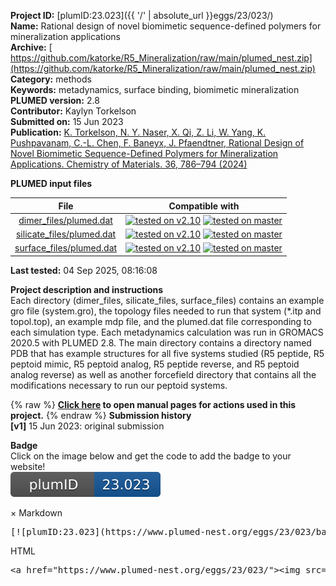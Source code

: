 **Project ID:** [plumID:23.023]({{ '/' | absolute_url }}eggs/23/023/)  
**Name:**  Rational design of novel biomimetic sequence-defined polymers for mineralization applications  
**Archive:** [ https://github.com/katorke/R5_Mineralization/raw/main/plumed_nest.zip](https://github.com/katorke/R5_Mineralization/raw/main/plumed_nest.zip)  
**Category:**  methods  
**Keywords:**  metadynamics, surface binding, biomimetic mineralization  
**PLUMED version:**  2.8  
**Contributor:**  Kaylyn Torkelson  
**Submitted on:** 15 Jun 2023  
**Publication:** [K. Torkelson, N. Y. Naser, X. Qi, Z. Li, W. Yang, K. Pushpavanam, C.-L. Chen, F. Baneyx, J. Pfaendtner, Rational Design of Novel Biomimetic Sequence-Defined Polymers for Mineralization Applications. Chemistry of Materials. 36, 786–794 (2024)](http://dx.doi.org/10.1021/acs.chemmater.3c02216)  
  
**PLUMED input files**  
  
| File     | Compatible with |  
|:--------:|:--------:|  
| [dimer_files/plumed.dat](./data/dimer_files/plumed.dat.md) |  [![tested on v2.10](https://img.shields.io/badge/v2.10-passing-green.svg)](data/dimer_files/plumed.dat.plumed.stderr) [![tested on master](https://img.shields.io/badge/master-passing-green.svg)](data/dimer_files/plumed.dat.plumed_master.stderr) |  
| [silicate_files/plumed.dat](./data/silicate_files/plumed.dat.md) |  [![tested on v2.10](https://img.shields.io/badge/v2.10-passing-green.svg)](data/silicate_files/plumed.dat.plumed.stderr) [![tested on master](https://img.shields.io/badge/master-passing-green.svg)](data/silicate_files/plumed.dat.plumed_master.stderr) |  
| [surface_files/plumed.dat](./data/surface_files/plumed.dat.md) |  [![tested on v2.10](https://img.shields.io/badge/v2.10-passing-green.svg)](data/surface_files/plumed.dat.plumed.stderr) [![tested on master](https://img.shields.io/badge/master-passing-green.svg)](data/surface_files/plumed.dat.plumed_master.stderr) |  
  
**Last tested:**  04 Sep 2025, 08:16:08
  
**Project description and instructions**  
Each directory (dimer_files, silicate_files, surface_files) contains an example gro file (system.gro), the topology files needed to run that system (*.itp and topol.top), an example mdp file, and the plumed.dat file corresponding to each simulation type. Each metadynamics calculation was run in GROMACS 2020.5 with PLUMED 2.8. The main directory contains a directory named PDB that has example structures for all five systems studied (R5 peptide, R5 peptoid mimic, R5 peptoid analog, R5 peptide reverse, and R5 peptoid analog reverse) as well as another forcefield directory that contains all the modifications necessary to run our peptoid systems.
  
{% raw %}
<b><a href="https://www.plumed.org/doc-master/user-doc/html/actionlist/?actions=COM,GYRATION,COORDINATION,DISTANCE,PRINT,UPPER_WALLS,PBMETAD" target="_blank">Click here</a> to open manual pages for actions used in this project.</b>
{% endraw %}
**Submission history**  
**[v1]** 15 Jun 2023: original submission  
  
**Badge**  
Click on the image below and get the code to add the badge to your website!  
<img src="./badge.svg" alt="plumeDnest:23.023" id="myBtn" class="badge">
<div id="myModal" class="modal">
  <div class="modal-content">
    <span class="close">&times;</span>
    Markdown<pre>[![plumID:23.023](https://www.plumed-nest.org/eggs/23/023/badge.svg)](https://www.plumed-nest.org/eggs/23/023/)</pre>
    HTML<pre>&lt;a href="https://www.plumed-nest.org/eggs/23/023/"&gt;&lt;img src="https://www.plumed-nest.org/eggs/23/023/badge.svg" alt="plumID:23.023"&gt;&lt;/a&gt;</pre>
  </div>
</div>
